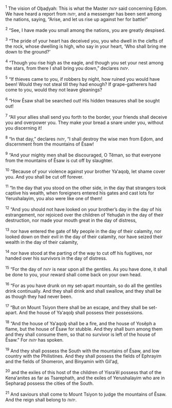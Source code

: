 <sup>1</sup> The vision of Oḇaḏyah: This is what the Master יהוה said concerning Eḏom. We have heard a report from יהוה, and a messenger has been sent among the nations, saying, “Arise, and let us rise up against her for battle!”

<sup>2</sup> “See, I have made you small among the nations, you are greatly despised.

<sup>3</sup> “The pride of your heart has deceived you, you who dwell in the clefts of the rock, whose dwelling is high, who say in your heart, ‘Who shall bring me down to the ground?’

<sup>4</sup> “Though you rise high as the eagle, and though you set your nest among the stars, from there I shall bring you down,” declares יהוה.

<sup>5</sup> “If thieves came to you, if robbers by night, how ruined you would have been! Would they not steal till they had enough? If grape-gatherers had come to you, would they not leave gleanings?

<sup>6</sup> “How Ĕsaw shall be searched out! His hidden treasures shall be sought out!

<sup>7</sup> “All your allies shall send you forth to the border, your friends shall deceive you and overpower you. They make your bread a snare under you, without you discerning it!

<sup>8</sup> “In that day,” declares יהוה, “I shall destroy the wise men from Eḏom, and discernment from the mountains of Ĕsaw!

<sup>9</sup> “And your mighty men shall be discouraged, O Tĕman, so that everyone from the mountains of Ĕsaw is cut off by slaughter.

<sup>10</sup> “Because of your violence against your brother Ya‛aqoḇ, let shame cover you. And you shall be cut off forever.

<sup>11</sup> “In the day that you stood on the other side, in the day that strangers took captive his wealth, when foreigners entered his gates and cast lots for Yerushalayim, you also were like one of them!

<sup>12</sup> “And you should not have looked on your brother’s day in the day of his estrangement, nor rejoiced over the children of Yehuḏah in the day of their destruction, nor made your mouth great in the day of distress,

<sup>13</sup> nor have entered the gate of My people in the day of their calamity, nor looked down on their evil in the day of their calamity, nor have seized their wealth in the day of their calamity,

<sup>14</sup> nor have stood at the parting of the way to cut off his fugitives, nor handed over his survivors in the day of distress.

<sup>15</sup> “For the day of יהוה is near upon all the gentiles. As you have done, it shall be done to you, your reward shall come back on your own head.

<sup>16</sup> “For as you have drunk on my set-apart mountain, so do all the gentiles drink continually. And they shall drink and shall swallow, and they shall be as though they had never been.

<sup>17</sup> “But on Mount Tsiyon there shall be an escape, and they shall be set-apart. And the house of Ya‛aqoḇ shall possess their possessions.

<sup>18</sup> “And the house of Ya‛aqoḇ shall be a fire, and the house of Yosĕph a flame, but the house of Ĕsaw for stubble. And they shall burn among them and they shall consume them, so that no survivor is left of the house of Ĕsaw.” For יהוה has spoken.

<sup>19</sup> And they shall possess the South with the mountains of Ĕsaw, and low country with the Philistines. And they shall possess the fields of Ephrayim and the fields of Shomeron, and Binyamin with Gil‛aḏ,

<sup>20</sup> and the exiles of this host of the children of Yisra’ĕl possess that of the Kena‛anites as far as Tsarephath, and the exiles of Yerushalayim who are in Sepharaḏ possess the cities of the South.

<sup>21</sup> And saviours shall come to Mount Tsiyon to judge the mountains of Ĕsaw. And the reign shall belong to יהוה.

